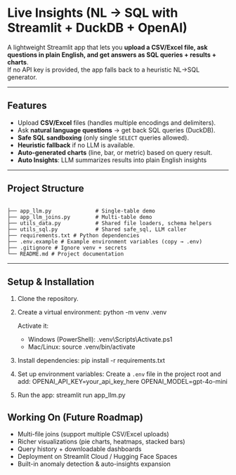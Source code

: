 # Live Insights (NL → SQL with Streamlit + DuckDB + OpenAI)

A lightweight Streamlit app that lets you **upload a CSV/Excel file, ask questions in plain English, and get answers as SQL queries + results + charts**.  
If no API key is provided, the app falls back to a heuristic NL→SQL generator.

---

## Features
- Upload **CSV/Excel** files (handles multiple encodings and delimiters).
- Ask **natural language questions** → get back SQL queries (DuckDB).
- **Safe SQL sandboxing** (only single `SELECT` queries allowed).
- **Heuristic fallback** if no LLM is available.
- **Auto-generated charts** (line, bar, or metric) based on query result.
- **Auto Insights**: LLM summarizes results into plain English insights  

---

## Project Structure
```

├── app_llm.py              # Single-table demo
├── app_llm_joins.py        # Multi-table demo
├── utils_data.py           # Shared file loaders, schema helpers
├── utils_sql.py            # Shared safe_sql, LLM caller
├── requirements.txt # Python dependencies
├── .env.example # Example environment variables (copy → .env)
├── .gitignore # Ignore venv + secrets
└── README.md # Project documentation

```
---

## Setup & Installation
 1. Clone the repository.

 2. Create a virtual environment:
    python -m venv .venv

    Activate it:
      - Windows (PowerShell):
        .venv\Scripts\Activate.ps1
      - Mac/Linux:
        source .venv/bin/activate

 3. Install dependencies:
    pip install -r requirements.txt

 4. Set up environment variables:
    Create a `.env` file in the project root and add:
      OPENAI_API_KEY=your_api_key_here
      OPENAI_MODEL=gpt-4o-mini

 5. Run the app:
    streamlit run app_llm.py


## Working On (Future Roadmap)

 - Multi-file joins (support multiple CSV/Excel uploads)
 - Richer visualizations (pie charts, heatmaps, stacked bars)
 - Query history + downloadable dashboards
 - Deployment on Streamlit Cloud / Hugging Face Spaces
 - Built-in anomaly detection & auto-insights expansion
